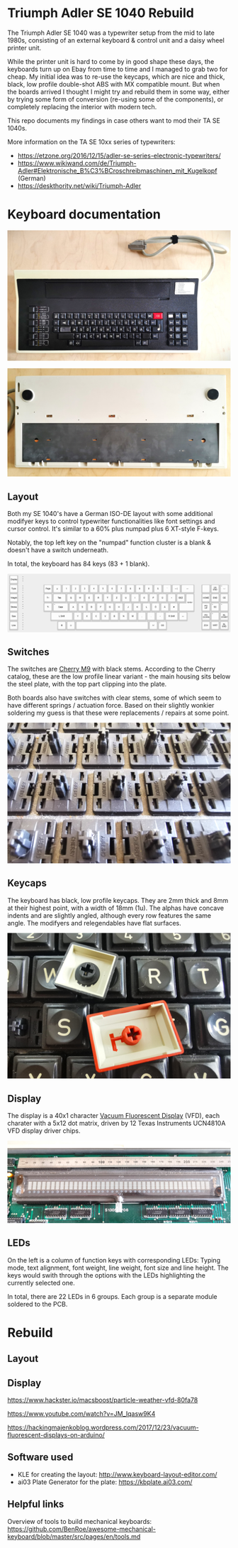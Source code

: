 # Triumph Adler SE 1040 Rebuild
The Triumph Adler SE 1040 was a typewriter setup from the mid to late 1980s, consisting of an external keyboard & control unit and a daisy wheel printer unit.

While the printer unit is hard to come by in good shape these days, the keyboards turn up on Ebay from time to time and I managed to grab two for cheap. My initial idea was to re-use the keycaps, which are nice and thick, black, low profile double-shot ABS with MX compatible mount. But when the boards arrived I thought I might try and rebuild them in some way, either by trying some form of conversion (re-using some of the components), or completely replacing the interior with modern tech.

This repo documents my findings in case others want to mod their TA SE 1040s.

More information on the TA SE 10xx series of typewriters:
* https://etzone.org/2016/12/15/adler-se-series-electronic-typewriters/
* https://www.wikiwand.com/de/Triumph-Adler#Elektronische_B%C3%BCroschreibmaschinen_mit_Kugelkopf (German)
* https://deskthority.net/wiki/Triumph-Adler

# Keyboard documentation

![alt text](https://github.com/DirkSonguer/keyboard-TA-SE-1040/blob/main/images/TA-SE-1040-front.jpg "TA SE 1040 Front")

![alt text](https://github.com/DirkSonguer/keyboard-TA-SE-1040/blob/main/images/TA-SE-1040-back.jpg "TA SE 1040 Back")

## Layout
Both my SE 1040's have a German ISO-DE layout with some additional modifyer keys to control typewriter functionalities like font settings and cursor control. It's similar to a 60% plus numpad plus 6 XT-style F-keys.

Notably, the top left key on the "numpad" function cluster is a blank & doesn't have a switch underneath.

In total, the keyboard has 84 keys (83 + 1 blank).

![alt text](https://github.com/DirkSonguer/keyboard-TA-SE-1040/blob/main/original-layout/triumph-adler-se-1040.png "TA SE 1040 Layout")

## Switches
The switches are [Cherry M9](https://deskthority.net/wiki/Cherry_M9) with black stems. According to the Cherry catalog, these are the low profile linear variant - the main housing sits below the steel plate, with the top part clipping into the plate.

Both boards also have switches with clear stems, some of which seem to have different springs / actuation force. Based on their slightly wonkier soldering my guess is that these were replacements / repairs at some point.

![alt text](https://github.com/DirkSonguer/keyboard-TA-SE-1040/blob/main/images/TA-SE-1040-switches.jpg "TA SE 1040 Switches")

## Keycaps
The keyboard has black, low profile keycaps. They are 2mm thick and 8mm at their highest point, with a width of 18mm (1u). The alphas have concave indents and are slightly angled, although every row features the same angle. The modifyers and relegendables have flat surfaces.

![alt text](https://github.com/DirkSonguer/keyboard-TA-SE-1040/blob/main/images/TA-SE-1040-keycaps.jpg "TA SE 1040 Keycaps")

## Display
The display is a 40x1 character [Vacuum Fluorescent Display](https://en.wikipedia.org/wiki/Vacuum_fluorescent_display) (VFD), each charater with a 5x12 dot matrix, driven by 12 Texas Instruments UCN4810A VFD display driver chips.

![alt text](https://github.com/DirkSonguer/keyboard-TA-SE-1040/blob/main/images/TA-SE-1040-display.jpg "TA SE 1040 Display")

## LEDs
On the left is a column of function keys with corresponding LEDs: Typing mode, text alignment, font weight, line weight, font size and line height. The keys would swith through the options with the LEDs highlighting the currently selected one.

In total, there are 22 LEDs in 6 groups. Each group is a separate module soldered to the PCB.

# Rebuild

## Layout


## Display

https://www.hackster.io/macsboost/particle-weather-vfd-80fa78

https://www.youtube.com/watch?v=JM_Iqasw9K4

https://hackingmajenkoblog.wordpress.com/2017/12/23/vacuum-fluorescent-displays-on-arduino/



## Software used
* KLE for creating the layout: http://www.keyboard-layout-editor.com/
* ai03 Plate Generator for the plate: https://kbplate.ai03.com/

## Helpful links
Overview of tools to build mechanical keyboards: https://github.com/BenRoe/awesome-mechanical-keyboard/blob/master/src/pages/en/tools.md
